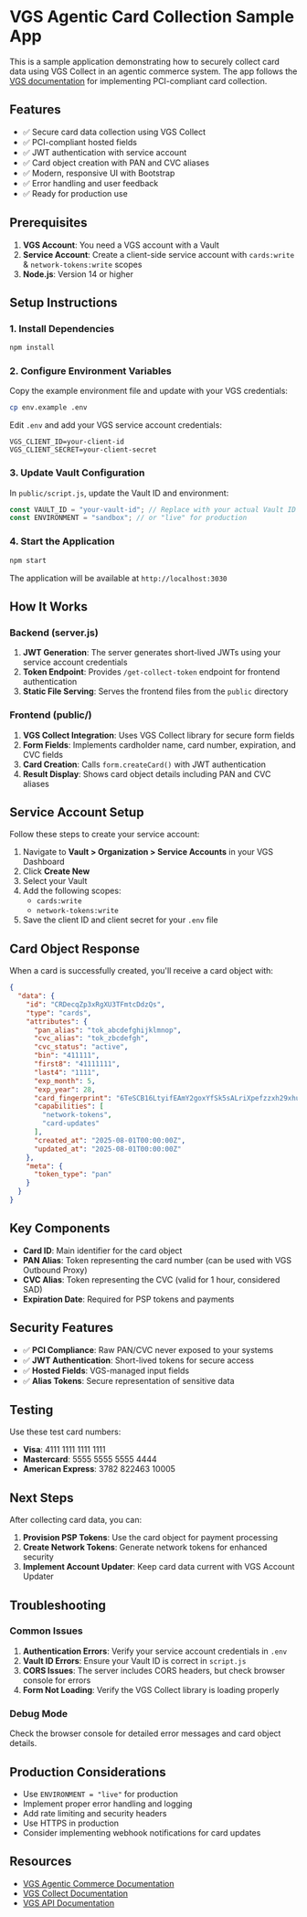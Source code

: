 # VGS Agentic Card Collection Sample App

This is a sample application demonstrating how to securely collect card data using VGS Collect in an agentic commerce system. The app follows the [VGS documentation](https://docs.verygoodsecurity.com/agentic-commerce/collect-card-data-from-user) for implementing PCI-compliant card collection.

## Features

- ✅ Secure card data collection using VGS Collect
- ✅ PCI-compliant hosted fields
- ✅ JWT authentication with service account
- ✅ Card object creation with PAN and CVC aliases
- ✅ Modern, responsive UI with Bootstrap
- ✅ Error handling and user feedback
- ✅ Ready for production use

## Prerequisites

1. **VGS Account**: You need a VGS account with a Vault
2. **Service Account**: Create a client-side service account with `cards:write` & `network-tokens:write` scopes
3. **Node.js**: Version 14 or higher

## Setup Instructions

### 1. Install Dependencies

```bash
npm install
```

### 2. Configure Environment Variables

Copy the example environment file and update with your VGS credentials:

```bash
cp env.example .env
```

Edit `.env` and add your VGS service account credentials:

```env
VGS_CLIENT_ID=your-client-id
VGS_CLIENT_SECRET=your-client-secret
```

### 3. Update Vault Configuration

In `public/script.js`, update the Vault ID and environment:

```javascript
const VAULT_ID = "your-vault-id"; // Replace with your actual Vault ID
const ENVIRONMENT = "sandbox"; // or "live" for production
```

### 4. Start the Application

```bash
npm start
```

The application will be available at `http://localhost:3030`

## How It Works

### Backend (server.js)

1. **JWT Generation**: The server generates short-lived JWTs using your service account credentials
2. **Token Endpoint**: Provides `/get-collect-token` endpoint for frontend authentication
3. **Static File Serving**: Serves the frontend files from the `public` directory

### Frontend (public/)

1. **VGS Collect Integration**: Uses VGS Collect library for secure form fields
2. **Form Fields**: Implements cardholder name, card number, expiration, and CVC fields
3. **Card Creation**: Calls `form.createCard()` with JWT authentication
4. **Result Display**: Shows card object details including PAN and CVC aliases

## Service Account Setup

Follow these steps to create your service account:

1. Navigate to **Vault > Organization > Service Accounts** in your VGS Dashboard
2. Click **Create New**
3. Select your Vault
4. Add the following scopes:
   - `cards:write`
   - `network-tokens:write`
5. Save the client ID and client secret for your `.env` file

## Card Object Response

When a card is successfully created, you'll receive a card object with:

```json
{
  "data": {
    "id": "CRDecqZp3xRgXU3TFmtcDdzQs",
    "type": "cards",
    "attributes": {
      "pan_alias": "tok_abcdefghijklmnop",
      "cvc_alias": "tok_zbcdefgh",
      "cvc_status": "active",
      "bin": "411111",
      "first8": "41111111",
      "last4": "1111",
      "exp_month": 5,
      "exp_year": 28,
      "card_fingerprint": "6TeSCB16LtyifEAmY2goxYfSk5sALriXpefzzxh29xhu",
      "capabilities": [
        "network-tokens",
        "card-updates"
      ],
      "created_at": "2025-08-01T00:00:00Z",
      "updated_at": "2025-08-01T00:00:00Z"
    },
    "meta": {
      "token_type": "pan"
    }
  }
}
```

## Key Components

- **Card ID**: Main identifier for the card object
- **PAN Alias**: Token representing the card number (can be used with VGS Outbound Proxy)
- **CVC Alias**: Token representing the CVC (valid for 1 hour, considered SAD)
- **Expiration Date**: Required for PSP tokens and payments

## Security Features

- ✅ **PCI Compliance**: Raw PAN/CVC never exposed to your systems
- ✅ **JWT Authentication**: Short-lived tokens for secure access
- ✅ **Hosted Fields**: VGS-managed input fields
- ✅ **Alias Tokens**: Secure representation of sensitive data

## Testing

Use these test card numbers:

- **Visa**: 4111 1111 1111 1111
- **Mastercard**: 5555 5555 5555 4444
- **American Express**: 3782 822463 10005

## Next Steps

After collecting card data, you can:

1. **Provision PSP Tokens**: Use the card object for payment processing
2. **Create Network Tokens**: Generate network tokens for enhanced security
3. **Implement Account Updater**: Keep card data current with VGS Account Updater

## Troubleshooting

### Common Issues

1. **Authentication Errors**: Verify your service account credentials in `.env`
2. **Vault ID Errors**: Ensure your Vault ID is correct in `script.js`
3. **CORS Issues**: The server includes CORS headers, but check browser console for errors
4. **Form Not Loading**: Verify the VGS Collect library is loading properly

### Debug Mode

Check the browser console for detailed error messages and card object details.

## Production Considerations

- Use `ENVIRONMENT = "live"` for production
- Implement proper error handling and logging
- Add rate limiting and security headers
- Use HTTPS in production
- Consider implementing webhook notifications for card updates

## Resources

- [VGS Agentic Commerce Documentation](https://docs.verygoodsecurity.com/agentic-commerce/collect-card-data-from-user)
- [VGS Collect Documentation](https://www.verygoodsecurity.com/docs/collect)
- [VGS API Documentation](https://www.verygoodsecurity.com/docs/api) 